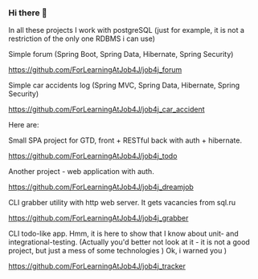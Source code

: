 ### Hi there 👋

In all these projects I work with postgreSQL (just for example, it is not a restriction of the only one RDBMS i can use)

Simple forum (Spring Boot, Spring Data, Hibernate, Spring Security)

https://github.com/ForLearningAtJob4J/job4j_forum

Simple car accidents log (Spring MVC, Spring Data, Hibernate, Spring Security)

https://github.com/ForLearningAtJob4J/job4j_car_accident

Here are:

Small SPA project for GTD, front + RESTful back with auth + hibernate.

https://github.com/ForLearningAtJob4J/job4j_todo

Another project - web application with auth.

https://github.com/ForLearningAtJob4J/job4j_dreamjob

CLI grabber utility with http web server. It gets vacancies from sql.ru

https://github.com/ForLearningAtJob4J/job4j_grabber

CLI todo-like app. Hmm, it is here to show that I know about unit- and integrational-testing. (Actually you'd better not look at it - it is not a good project, but just a mess of some technologies ) Ok, i warned you )

https://github.com/ForLearningAtJob4J/job4j_tracker

<!--
**ForLearningAtJob4J/ForLearningAtJob4J** is a ✨ _special_ ✨ repository because its `README.md` (this file) appears on your GitHub profile.

Here are some ideas to get you started:

- 🔭 I’m currently working on ...
- 🌱 I’m currently learning ...
- 👯 I’m looking to collaborate on ...
- 🤔 I’m looking for help with ...
- 💬 Ask me about ...
- 📫 How to reach me: ...
- 😄 Pronouns: ...
- ⚡ Fun fact: ...
-->
